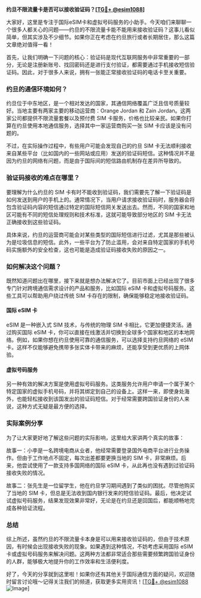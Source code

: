 **约旦不限流量卡是否可以接收验证码？[[TG💪+ @esim1088](https://t.me/s/esim1088)]**

大家好，这里是专注于国际eSIM卡和虚拟号码服务的小助手。今天咱们来聊聊一个很多人都关心的问题——约旦的不限流量卡能不能用来接收验证码？这事儿看似简单，但其实涉及不少细节。如果你正在考虑在约旦旅行或者长期居住，那么这篇文章绝对值得一看！

首先，让我们明确一下问题的核心：验证码是现代互联网服务中非常重要的一部分，无论是注册新账号、找回密码还是进行支付验证，都需要通过手机接收短信验证码。因此，对于很多人来说，拥有一张能正常接收验证码的电话卡至关重要。

### 约旦的通信环境如何？

约旦位于中东地区，是一个相对发达的国家，其通信网络覆盖广泛且信号质量较好。当地主要有两家主要的移动运营商：Orange Jordan 和 Zain Jordan。这两家公司都提供不限流量套餐以及预付费 SIM 卡服务，价格也比较亲民。如果你打算在约旦使用本地通信服务，选择其中一家运营商购买一张 SIM 卡应该是没有问题的。

不过，在实际操作过程中，有些用户可能会发现自己的约旦 SIM 卡无法顺利接收来自某些平台（比如国内的一些网站或应用）发送的验证码短信。这种情况并不是因为约旦的网络有问题，而是由于国际间的短信路由机制存在差异所导致的。

### 验证码接收的难点在哪里？

要理解为什么约旦的 SIM 卡有时不能收到验证码，我们需要先了解一下验证码是如何发送到用户的手机上的。通常情况下，当用户请求接收验证码时，服务器会将包含验证码内容的短信通过特定的国际短信网关发送出去。然而，不同的国家和地区可能有不同的短信处理规则和技术标准，这就可能导致部分地区的 SIM 卡无法正确接收到这些验证码。

具体来说，约旦的运营商可能会对某些类型的国际短信进行过滤，尤其是那些被认为是垃圾信息的短信。此外，一些平台为了防止滥用，会对来自特定国家的手机号码实施额外的安全检查，这也可能是造成验证码接收失败的原因之一。

### 如何解决这个问题？

既然知道问题出在哪里，接下来就是想办法解决它了。目前市面上已经出现了很多专门针对跨境通信需求设计的产品和服务，比如国际 eSIM 卡和虚拟号码服务。这些工具可以帮助用户绕过传统 SIM 卡存在的限制，确保能够稳定地接收验证码。

#### 国际 eSIM 卡

eSIM 是一种嵌入式 SIM 技术，与传统的物理 SIM 卡相比，它更加便捷灵活。通过购买国际 eSIM 卡，你可以直接在线激活并切换到全球多个国家和地区的本地网络。例如，如果你想在约旦使用可靠的通信服务，可以选择支持约旦网络的 eSIM 卡。这样不仅能够避免携带多张实体卡带来的麻烦，还能享受到更优质的上网体验。

#### 虚拟号码服务

另一种有效的解决方案是使用虚拟号码服务。这类服务允许用户申请一个属于某个特定国家的虚拟手机号码，并将其绑定到自己的设备上。这样一来，即使身处海外，也能轻松接收到该国发出的验证码短信。对于经常需要跨国验证身份的人来说，这种方式无疑是最方便的选择。

### 实际案例分享

为了让大家更好地了解这些问题的实际影响，这里给大家讲两个真实的故事：

故事一：小李是一名跨境电商从业者，他经常需要登录国外电商平台进行业务操作。但由于工作地点不固定，每次出差都要更换当地的 SIM 卡，非常麻烦。后来，他尝试使用了一款支持多国网络的国际 eSIM 卡，从此再也没有遇到过验证码接收失败的情况。

故事二：张先生是一位留学生，他在约旦学习期间遇到了类似的困扰。尽管他购买了当地的 SIM 卡，但总是无法收到国内银行发来的短信验证码。最后，他决定试试虚拟号码服务，结果发现效果非常好，无论是在约旦还是回国后，都能顺畅地完成各种验证流程。

### 总结

综上所述，虽然约旦的不限流量卡本身是可以用来接收验证码的，但由于技术原因，有时候会出现接收失败的现象。如果遇到这种情况，不妨考虑采用国际 eSIM 卡或虚拟号码服务来解决问题。这两种方法都非常适合那些需要频繁跨国验证身份的人群，能够极大地提升你的工作效率和生活便利度。

好了，今天的分享就到这里啦！如果你还有其他关于国际通信方面的疑问，欢迎随时留言讨论哦～记得关注我们的频道，获取更多实用资讯！[[TG💪+ @esim1088](https://t.me/s/esim1088) ![Image](https://i.postimg.cc/4NQfJmqS/Snipaste-2025-05-13-00-14-12.png)]